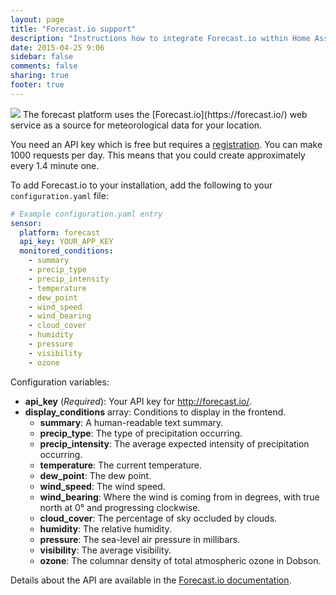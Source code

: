```yaml
---
layout: page
title: "Forecast.io support"
description: "Instructions how to integrate Forecast.io within Home Assistant."
date: 2015-04-25 9:06
sidebar: false
comments: false
sharing: true
footer: true
---
```


<img src='/images/supported_brands/weather-few-clouds.png' class='brand pull-right' />
The forecast platform uses the [Forecast.io](https://forecast.io/) web service as a source for meteorological data for your location. 

You need an API key which is free but requires a [registration](https://developer.forecast.io/register). You can make 1000 requests per day. This means that you could create approximately every 1.4 minute one.

To add Forecast.io to your installation, add the following to your `configuration.yaml` file:

```yaml
# Example configuration.yaml entry
sensor:
  platform: forecast
  api_key: YOUR_APP_KEY
  monitored_conditions:
    - summary
    - precip_type
    - precip_intensity
    - temperature
    - dew_point
    - wind_speed
    - wind_bearing
    - cloud_cover
    - humidity
    - pressure
    - visibility
    - ozone
```

Configuration variables:

- **api_key** (*Required*): Your API key for http://forecast.io/. 
- **display_conditions** array: Conditions to display in the frontend.
  - **summary**: A human-readable text summary.
  - **precip_type**: The type of precipitation occurring.
  - **precip_intensity**: The average expected intensity of precipitation occurring.
  - **temperature**: The current temperature.
  - **dew_point**: The dew point.
  - **wind_speed**: The wind speed.
  - **wind_bearing**: Where the wind is coming from in degrees, with true north at 0° and progressing clockwise.
  - **cloud_cover**: The percentage of sky occluded by clouds.
  - **humidity**: The relative humidity.
  - **pressure**: The sea-level air pressure in millibars.
  - **visibility**: The average visibility.
  - **ozone**: The columnar density of total atmospheric ozone in Dobson.

Details about the API are available in the [Forecast.io documentation](https://developer.forecast.io/docs/v2).
